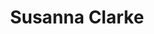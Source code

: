 ---
title: Susanna Clarke
author_slug: susanna_clarke
wikipedia_url: https://en.wikipedia.org/wiki/Susanna_Clarke
layout: author
---
